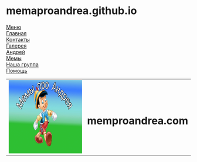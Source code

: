 # memaproandrea.github.io
<html>
	<head>
		<meta charset="utf-8">
		<title>Мемы про Андрея</title>
		<meta name="keywords" content="">
		<meta name="description" content="">
		<link href="awork1.css" rel="stylesheet" type="text/css" >
	</head>
	<body>
		<div id="con">
		<!-- Шапка -->
			<div id="head">
			</div>
				<div id="menu">
					<div><a href="#">Меню</a></div>
					<div><a href="#">Главная</a></div>
					<div><a href="#">Контакты</a></div>
					<div><a href="#">Галерея</a></div>
					<div><a href="#">Андрей</a></div>
					<div><a href="#">Мемы</a></div>
					<div><a href="#">Наша группа</a></div>
					<div><a href="#">Помощь</a></div>
				</div>
			<div id="logo">
			<table>
				<tr>
					<p class="aaa"><td><img src="kK6mTP8xB_4.jpg" width="200px" height="200px" alt="" /></td></p>
					<td><h1>memproandrea.com</h1></td>
				</tr>
			</table>
			</div>
</html>
